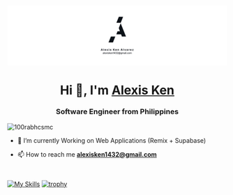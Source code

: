 <img align='center' src="banner.jpg">

<h1 align="center">Hi 👋, I'm <a href="" target="blank">
Alexis Ken</a></h1>
<h3 align="center">Software Engineer from Philippines</h3>

<p align="left"> <img src="https://komarev.com/ghpvc/?username=AlexisKenAlvarez&label=Profile%20views&color=0e75b6&style=flat" alt="100rabhcsmc" /> </p>


- 🌱 I’m currently Working on Web Applications (Remix + Supabase)

- 📫 How to reach me **alexisken1432@gmail.com**

<br/>


[![My Skills](https://skillicons.dev/icons?i=js,html,css,sass,tailwind,ts,react,nextjs,figma,firebase,git,github,godot,js,java,mysql,mongodb,nodejs,planetscale,prisma,py,redux,vite,vscode)](https://skillicons.dev)
[![trophy](https://github-profile-trophy.vercel.app/?username=AlexisKenAlvarez)](https://github.com/ryo-ma/github-profile-trophy)





<!--
**AlexisKenAlvarez/AlexisKenAlvarez** is a ✨ _special_ ✨ repository because its `README.md` (this file) appears on your GitHub profile.

Here are some ideas to get you started:

- 🔭 I’m currently working for Microsource Inc as Software Engineer ...
- 🌱 I’m continuously learning ...
- 👯 I’m looking to collaborate on ...
- 🤔 I’m looking for help with ...
- 💬 Ask me about ...
- 📫 How to reach me: ...
- 😄 Pronouns: ...
- ⚡ Fun fact: ...
-->
